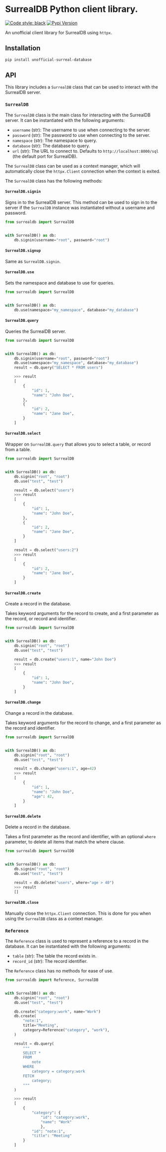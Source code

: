 # SurrealDB Python client library.
[![Code style: black](https://img.shields.io/badge/code%20style-black-000000.svg)](https://github.com/psf/black)
[![Pypi Version](https://img.shields.io/pypi/v/unofficial-surreal-database)](https://pypi.org/project/unofficial-surreal-database/)

An unofficial client library for SurrealDB using `httpx`.

## Installation
```bash
pip install unofficial-surreal-database
```

## API
This library includes a `SurrealDB` class that can be used to interact with the SurrealDB server.

### `SurrealDB`
The `SurrealDB` class is the main class for interacting with the SurrealDB server. It can be instantiated with the following arguments:

- `username` (str): The username to use when connecting to the server.
- `password` (str): The password to use when connecting to the server.
- `namespace` (str): The namespace to query.
- `database` (str): The database to query.
- `url` (str): The URL to connect to. Defaults to `http://localhost:8000/sql` (the default port for SurrealDB).

The `SurrealDB` class can be used as a context manager, which will automatically close the `httpx.Client` connection when the context is exited.

The `SurrealDB` class has the following methods:


#### `SurrealDB.signin`
Signs in to the SurrealDB server. This method can be used to sign in to the server if the `SurrealDB` instance was instantiated without a username and password.

```python
from surrealdb import SurrealDB


with SurrealDB() as db:
    db.signin(username="root", password="root")
```

#### `SurrealDB.signup`
Same as `SurrealDB.signin`.


#### `SurrealDB.use`
Sets the namespace and database to use for queries.

```python
from surrealdb import SurrealDB


with SurrealDB() as db:
    db.use(namespace="my_namespace", database="my_database")
```

#### `SurrealDB.query`
Queries the SurrealDB server.

```python
from surrealdb import SurrealDB


with SurrealDB() as db:
    db.signin(username="root", password="root")
    db.use(namespace="my_namespace", database="my_database")
    result = db.query("SELECT * FROM users")

    >>> result
    [
        {
            "id": 1,
            "name": "John Doe",
        },
        {
            "id": 2,
            "name": "Jane Doe",
        }
    ]

```


#### `SurrealDB.select`
Wrapper on `SurrealDB.query` that allows you to select a table, or record from a table.

```python
from surrealdb import SurrealDB


with SurrealDB() as db:
    db.signin("root", "root")
    db.use("test", "test")

    result = db.select("users")
    >>> result
    [
        {
            "id": 1,
            "name": "John Doe",
        },
        {
            "id": 2,
            "name": "Jane Doe",
        }
    ]

    result = db.select("users:2")
    >>> result
    [
        {
            "id": 2,
            "name": "Jane Doe",
        }
    ]
```


#### `SurrealDB.create`

Create a record in the database.

Takes keyword arguments for the record to create, and a first parameter as the record, or record and identifier.

```python
from surrealdb import SurrealDB


with SurrealDB() as db:
    db.signin("root", "root")
    db.use("test", "test")

    result = db.create("users:1", name="John Doe")
    >>> result
    [
        {
            "id": 1,
            "name": "John Doe",
        }
    ]
```


#### `SurrealDB.change`

Change a record in the database.

Takes keyword arguments for the record to change, and a first parameter as the record and identifier.

```python
from surrealdb import SurrealDB


with SurrealDB() as db:
    db.signin("root", "root")
    db.use("test", "test")

    result = db.change("users:1", age=42)
    >>> result
    [
        {
            "id": 1,
            "name": "John Doe",
            "age": 42,
        }
    ]
```



#### `SurrealDB.delete`

Delete a record in the database.

Takes a first parameter as the record and identifier, with an optional `where` parameter, to delete all items that match the where clause.

```python
from surrealdb import SurrealDB


with SurrealDB() as db:
    db.signin("root", "root")
    db.use("test", "test")

    result = db.delete("users", where="age > 40")
    >>> result
    []
```

#### `SurrealDB.close`

Manually close the `httpx.Client` connection. This is done for you when using the `SurrealDB` class as a context manager.


### `Reference`
The `Reference` class is used to represent a reference to a record in the database. It can be instantiated with the following arguments:

- `table` (str): The table the record exists in.
- `record_id` (str): The record identifier.

The `Reference` class has no methods for ease of use.

```python
from surrealdb import Reference, SurrealDB


with SurrealDB() as db:
    db.signin("root", "root")
    db.use("test", "test")

    db.create("category:work", name="Work")
    db.create(
        "note:1", 
        title="Meeting", 
        category=Reference("category", "work"),
    )

    result = db.query(
        """
        SELECT * 
        FROM 
            note 
        WHERE 
            category = category:work 
        FETCH 
            category;
        """
    )

    >>> result
    [
        {
            "category": {
                "id": "category:work", 
                "name": "Work"
                }, 
            "id": "note:1", 
            "title": "Meeting"
        }
    ]
